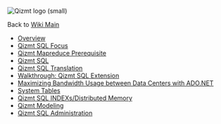 <a href='Hidden comment: Image:'></a><img src='http://qizmt.googlecode.com/svn/wiki/images/Qizmt_logo_small.png' alt='Qizmt logo (small)' />

Back to <a href='Hidden comment: Link:'></a>[Wiki Main](Main.md)


  * [Overview](MySpaceQizmtSQLQuickStartGuideOverview.md)
  * [Qizmt SQL Focus](MySpaceQizmtSQLQuickStartGuideFocus.md)
  * [Qizmt Mapreduce Prerequisite](MySpaceQizmtSQLQuickStartGuideMapreducePrereq.md)
  * [Qizmt SQL](MySpaceQizmtSQLQuickStartGuideQSQL.md)
  * [Qizmt SQL Translation](MySpaceQizmtSQLQuickStartGuideQSQLTranslation.md)
  * [Walkthrough: Qizmt SQL Extension](MySpaceQizmtSQLQuickStartGuideWalkthroughContents.md)
  * [Maximizing Bandwidth Usage between Data Centers with ADO.NET](MySpaceQizmtSQLQuickStartGuideMaximizingBandwidth.md)
  * [System Tables](MySpaceQizmtSQLQuickStartGuideSystemTables.md)
  * [Qizmt SQL INDEXs/Distributed Memory](MySpaceQizmtSQLQuickStartGuideDistributedMemory.md)
  * [Qizmt Modeling](MySpaceQizmtSQLQuickStartGuideQizmtModeling.md)
  * [Qizmt SQL Administration](MySpaceQizmtSQLQuickStartGuideAdministration.md)